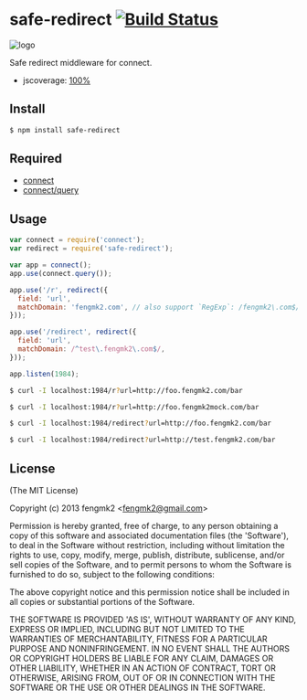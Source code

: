 safe-redirect [![Build Status](https://secure.travis-ci.org/fengmk2/safe-redirect.png)](http://travis-ci.org/fengmk2/safe-redirect)
=======

![logo](https://raw.github.com/fengmk2/safe-redirect/master/logo.png)

Safe redirect middleware for connect.

* jscoverage: [100%](http://fengmk2.github.com/coverage/safe-redirect.html)

## Install

```bash
$ npm install safe-redirect
```

## Required

* [connect](http://www.senchalabs.org/connect/)
* [connect/query](http://www.senchalabs.org/connect/query.html)

## Usage

```js
var connect = require('connect');
var redirect = require('safe-redirect');

var app = connect();
app.use(connect.query());

app.use('/r', redirect({
  field: 'url',
  matchDomain: 'fengmk2.com', // also support `RegExp`: /fengmk2\.com$/
}));

app.use('/redirect', redirect({
  field: 'url',
  matchDomain: /^test\.fengmk2\.com$/,
}));

app.listen(1984);
```

```bash
$ curl -I localhost:1984/r?url=http://foo.fengmk2.com/bar

$ curl -I localhost:1984/r?url=http://foo.fengmk2mock.com/bar

$ curl -I localhost:1984/redirect?url=http://foo.fengmk2.com/bar

$ curl -I localhost:1984/redirect?url=http://test.fengmk2.com/bar
```

## License 

(The MIT License)

Copyright (c) 2013 fengmk2 &lt;fengmk2@gmail.com&gt;

Permission is hereby granted, free of charge, to any person obtaining
a copy of this software and associated documentation files (the
'Software'), to deal in the Software without restriction, including
without limitation the rights to use, copy, modify, merge, publish,
distribute, sublicense, and/or sell copies of the Software, and to
permit persons to whom the Software is furnished to do so, subject to
the following conditions:

The above copyright notice and this permission notice shall be
included in all copies or substantial portions of the Software.

THE SOFTWARE IS PROVIDED 'AS IS', WITHOUT WARRANTY OF ANY KIND,
EXPRESS OR IMPLIED, INCLUDING BUT NOT LIMITED TO THE WARRANTIES OF
MERCHANTABILITY, FITNESS FOR A PARTICULAR PURPOSE AND NONINFRINGEMENT.
IN NO EVENT SHALL THE AUTHORS OR COPYRIGHT HOLDERS BE LIABLE FOR ANY
CLAIM, DAMAGES OR OTHER LIABILITY, WHETHER IN AN ACTION OF CONTRACT,
TORT OR OTHERWISE, ARISING FROM, OUT OF OR IN CONNECTION WITH THE
SOFTWARE OR THE USE OR OTHER DEALINGS IN THE SOFTWARE.
